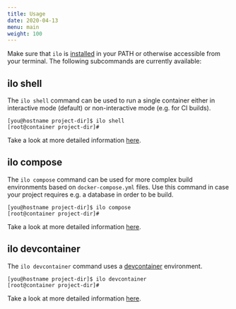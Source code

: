 ```yaml
---
title: Usage
date: 2020-04-13
menu: main
weight: 100
---
```


Make sure that `ilo` is [installed](./install) in your PATH or otherwise accessible from your terminal. The following subcommands are currently available:

## ilo shell

The `ilo shell` command can be used to run a single container either in interactive mode (default) or non-interactive mode (e.g. for CI builds).

```shell script
[you@hostname project-dir]$ ilo shell
[root@container project-dir]#
```

Take a look at more detailed information [here](../shell).

## ilo compose

The `ilo compose` command can be used for more complex build environments based on `docker-compose.yml` files. Use this command in case your project requires e.g. a database in order to be build.

```shell script
[you@hostname project-dir]$ ilo compose
[root@container project-dir]#
```

Take a look at more detailed information [here](../compose).

## ilo devcontainer

The `ilo devcontainer` command uses a [devcontainer](https://code.visualstudio.com/docs/remote/containers) environment.

```shell script
[you@hostname project-dir]$ ilo devcontainer
[root@container project-dir]#
```

Take a look at more detailed information [here](../devcontainer).
